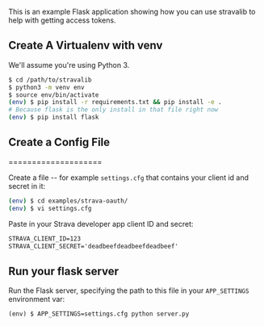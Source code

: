 This is an example Flask application showing how you can use stravalib to help
with getting access tokens.

## Create A Virtualenv with venv

We'll assume you're using Python 3.

```bash
$ cd /path/to/stravalib
$ python3 -m venv env
$ source env/bin/activate
(env) $ pip install -r requirements.txt && pip install -e . 
# Because flask is the only install in that file right now
(env) $ pip install flask
```

## Create a Config File
====================

Create a file -- for example `settings.cfg`
that contains your client id and secret in it:

```bash
(env) $ cd examples/strava-oauth/
(env) $ vi settings.cfg
```

Paste in your Strava developer app client ID and secret:

```markdown
STRAVA_CLIENT_ID=123
STRAVA_CLIENT_SECRET='deadbeefdeadbeefdeadbeef'
```

## Run your flask server 

Run the Flask server, specifying the path to this file in your `APP_SETTINGS`
environment var:

```
(env) $ APP_SETTINGS=settings.cfg python server.py
```
